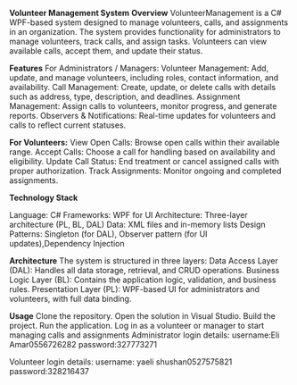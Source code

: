 **Volunteer Management System**
**Overview**
VolunteerManagement is a C# WPF-based system designed to manage volunteers, calls, and assignments in an organization.
The system provides functionality for administrators to manage volunteers, track calls, and assign tasks. 
Volunteers can view available calls, accept them, and update their status.

**Features**
For Administrators / Managers:
Volunteer Management: Add, update, and manage volunteers, including roles, contact information, and availability.
Call Management: Create, update, or delete calls with details such as address, type, description, and deadlines.
Assignment Management: Assign calls to volunteers, monitor progress, and generate reports.
Observers & Notifications: Real-time updates for volunteers and calls to reflect current statuses.

**For Volunteers:**
View Open Calls: Browse open calls within their available range.
Accept Calls: Choose a call for handling based on availability and eligibility.
Update Call Status: End treatment or cancel assigned calls with proper authorization.
Track Assignments: Monitor ongoing and completed assignments.

**Technology Stack**

Language: C#
Frameworks: WPF for UI
Architecture: Three-layer architecture (PL, BL, DAL)
Data: XML files and in-memory lists
Design Patterns: Singleton (for DAL), Observer pattern (for UI updates),Dependency Injection

**Architecture**
The system is structured in three layers:
Data Access Layer (DAL): Handles all data storage, retrieval, and CRUD operations.
Business Logic Layer (BL): Contains the application logic, validation, and business rules.
Presentation Layer (PL): WPF-based UI for administrators and volunteers, with full data binding.

**Usage**
Clone the repository.
Open the solution in Visual Studio.
Build the project.
Run the application.
Log in as a volunteer or manager to start managing calls and assignments
Administrator login details: username:Eli Amar0556726282
                             password:327773271

Volunteer login details:  username: yaeli shushan0527575821
                          password:328216437





